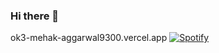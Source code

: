 ### Hi there 👋

<!--
**mehak-aggarwal9300/mehak-aggarwal9300** is a ✨ _special_ ✨ repository because its `README.md` (this file) appears on your GitHub profile.

Here are some ideas to get you started:

- 🔭 I’m currently working on ...
- 🌱 I’m currently learning ...
- 👯 I’m looking to collaborate on ...
- 🤔 I’m looking for help with ...
- 💬 Ask me about ...
- 📫 How to reach me: ...
- 😄 Pronouns: ...
- ⚡ Fun fact: ...
-->
ok3-mehak-aggarwal9300.vercel.app
[![Spotify](https://ok3-mehak-aggarwal9300.vercel.app/api/spotify)](https://open.spotify.com/user/h61xzulu4nwq6ltiyn7cjjeuw)
